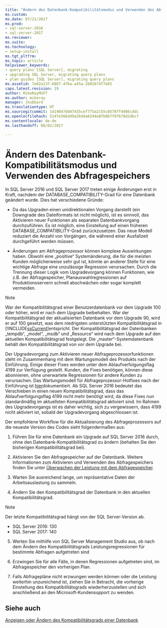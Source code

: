 ```yaml
---
title: "Ändern des Datenbank-Kompatibilitätsmodus und Verwenden des Abfragespeichers | Microsoft-Dokumentation"
ms.custom: 
ms.date: 07/21/2017
ms.prod:
- sql-server-2016
- sql-server-2017
ms.reviewer: 
ms.suite: 
ms.technology:
- setup-install
ms.tgt_pltfrm: 
ms.topic: article
helpviewer_keywords:
- query plans [SQL Server], migrating
- upgrading SQL Server, migrating query plans
- plan guides [SQL Server], migrating query plans
ms.assetid: 7e02a137-6867-4f6a-a45a-2b02674f7e65
caps.latest.revision: 19
author: MikeRayMSFT
ms.author: mikeray
manager: jhubbard
ms.translationtype: HT
ms.sourcegitcommit: 1419847dd47435cef775a2c55c0578ff4406cddc
ms.openlocfilehash: 514fe566dd9a26d4a6244e8fb067f97678d2dbc7
ms.contentlocale: de-de
ms.lasthandoff: 08/02/2017

---
```


# <a name="change-the-database-compatibility-mode-and-use-the-query-store"></a>Ändern des Datenbank-Kompatibilitätsmodus und Verwenden des Abfragespeichers
In SQL Server 2016 und SQL Server 2017 treten einige Änderungen erst in Kraft, nachdem der DATABASE_COMPATIBILITY-Grad für eine Datenbank geändert wurde. Dies hat verschiedene Gründe:  
  
- Da das Upgraden einen unidirektionalen Vorgang darstellt (ein Downgrade des Dateiformats ist nicht möglich), ist es sinnvoll, das Aktivieren neuer Funktionen als separaten Datenbankvorgang durchzuführen.  Es ist möglich, eine Einstellung auf einen früheren DATABASE_COMPATIBILITY-Grad zurückzusetzen.  Das neue Modell reduziert die Anzahl von Vorgängen, die während einer Ausfallzeit durchgeführt werden müssen.  
  
- Änderungen am Abfrageprozessor können komplexe Auswirkungen haben.  Obwohl eine „positive“ Systemänderung, die für die meisten Kunden möglicherweise sehr gut ist, könnte an anderer Stelle für eine wichtige Abfrage eine unzulässige Regression verursachen.  Durch die Trennung dieser Logik vom Upgradevorgang können Funktionen, wie z.B. der Abfragespeicher, Planauswahlregressionen auf Produktionsservern schnell abschwächen oder sogar komplett vermeiden.  
  
> [!NOTE]  
>  War der Kompatibilitätsgrad einer Benutzerdatenbank vor dem Upgrade 100 oder höher, wird er nach dem Upgrade beibehalten. War der Kompatibilitätsgrad der aktualisierten Datenbank vor dem Upgrade 90, wird er auf 100 gesetzt, was dem niedrigsten unterstützten Kompatibilitätsgrad in [!INCLUDE[ssCurrent](../../includes/sscurrent-md.md)]entspricht. Der Kompatibilitätsgrad der Datenbanken „tempdb“, „model“, „msdb“ und „Resource“ wird nach dem Upgrade auf den aktuellen Kompatibilitätsgrad festgelegt. Die „master“-Systemdatenbank behält den Kompatibilitätsgrad von vor dem Upgrade bei. 
  
 Der Upgradevorgang zum Aktivieren neuer Abfrageprozessorfunktionen steht im Zusammenhang mit dem Wartungsmodell des Produkts nach der Einführung.  Einige dieser Fixes werden unter dem Ablaufverfolgungsflag 4199 zur Verfügung gestellt.  Kunden, die Fixes benötigen, können diese abonnieren, ohne unerwartete Regressionen für andere Kunden zu verursachen.  Das Wartungsmodell für Abfrageprozessor-Hotfixes nach der Einführung ist [hier](https://support.microsoft.com/en-us/kb/974006)dokumentiert. Ab SQL Server 2016 bedeutet das Verschieben in einen neuen Kompatibilitätsgrad, dass das Ablaufverfolgungsflag 4199 nicht mehr benötigt wird, da diese Fixes nun standardmäßig im aktuellsten Kompatibilitätsgrad aktiviert sind.  Im Rahmen des Upgradevorgangs ist es daher wichtig, sich zu vergewissern, dass 4199 nicht aktiviert ist, sobald der Upgradevorgang abgeschlossen ist.  
  
 Der empfohlene Workflow für die Aktualisierung des Abfrageprozessors auf die neueste Version des Codes sieht folgendermaßen aus:  
  
1.  Führen Sie für eine Datenbank ein Upgrade auf SQL Server 2016 durch, ohne den Datenbank-Kompatibilitätsgrad zu ändern (behalten Sie den bisherigen Kompatibilitätsgrad bei).  
  
2.  Aktivieren Sie den Abfragespeicher auf der Datenbank. Weitere Informationen zum Aktivieren und Verwenden des Abfragespeichers finden Sie unter [Überwachen der Leistung mit dem Abfragespeicher](../../relational-databases/performance/monitoring-performance-by-using-the-query-store.md).  
  
3.  Warten Sie ausreichend lange, um repräsentative Daten der Arbeitsauslastung zu sammeln.  
  
4.  Ändern Sie den Kompatibilitätsgrad der Datenbank in den aktuellen Kompatibilitätsgrad. 

   >[!NOTE]
   >Der letzte Kompatibilitätsgrad hängt von der SQL Server-Version ab.
   >- SQL Server 2016: 130
   >- SQL Server 2017: 140

5. Werten Sie mithilfe von SQL Server Management Studio aus, ob nach dem Ändern des Kompatibilitätsgrads Leistungsregressionen für bestimmte Abfragen aufgetreten sind
  
6.  Erzwingen Sie für alle Fälle, in denen Regressionen aufgetreten sind, im Abfragespeicher den vorherigen Plan.  
  
7.  Falls Abfragepläne nicht erzwungen werden können oder die Leistung weiterhin unzureichend ist, ziehen Sie in Betracht, die vorherige Einstellung des Kompatibilitätsgrads wiederherzustellen und sich anschließend an den Microsoft-Kundensupport zu wenden.  
  
## <a name="see-also"></a>Siehe auch  
 [Anzeigen oder Ändern des Kompatibilitätsgrads einer Datenbank](../../relational-databases/databases/view-or-change-the-compatibility-level-of-a-database.md)  
  
  

